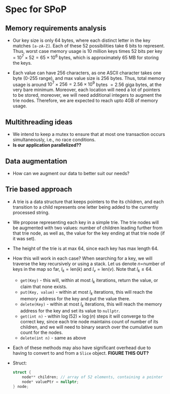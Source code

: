 # Spec for SPoP

## Memory requirements analysis

- Our key size is only 64 bytes, where each distinct letter in the key matches `[a-zA-Z]`. Each of these 52 possibilities take 6 bits to represent. Thus, worst case memory usage is 10 million keys times 52 bits per key = $10^7 \times 52= 65 \times 10^6$ bytes, which is approximately $65$ MB for storing the keys.

- Each value can have 256 characters, as one ASCII character takes one byte (0-255 range), and max value size is 256 bytes. Thus, total memory usage is around $10^7\times 256=2.56\times10^9$ bytes $=2.56$ giga bytes, at the very bare minimum. Moreover, each location will need a lot of pointers to be stored, moreover, we will need additional integers to augment the trie nodes. Therefore, we are expected to reach upto 4GB of memory usage.


## Multithreading ideas

- We intend to keep a mutex to ensure that at most one transaction occurs simultaneously, i.e., no race conditions.
- **Is our application parallelized??**

## Data augmentation

- How can we augment our data to better suit our needs?

## Trie based approach

- A trie is a data structure that keeps pointers to the its children, and each transition to a child represents one letter being added to the currently processed string.

- We propose representing each key in a simple trie. The trie nodes will be augmented with two values: number of children leading further from that trie node, as well as, the value for the key ending at that trie node (if it was set).

- The height of the trie is at max 64, since each key has max length 64.

- How this will work in each case? When searching for a key, we will traverse the key recursively or using a stack. Let us denote $n$=number of keys in the map so far, $l_k=\text{len}(k)$ and $l_v=\text{len}(v)$. Note that $l_k\le 64$.
  - `get(Key)` - this will, within at most $l_k$ iterations, return the value, or claim that none exists.
  - `put(Key, value)` - within at most $l_k$ iterations, this will reach the memory address for the key and put the value there.
  - `delete(Key)` -  within at most $l_k$ iterations, this will reach the memory address for the key and set its value to `nullptr`.
  - `get(int n)` - within $\log(52)\times\log(n)$ steps it will converge to the correct key, since each trie node maintains count of number of its children, and we will need to binary search over the cumulative sum count for the nodes.
  - `delete(int n)` - same as above

- Each of these methods may also have significant overhead due to having to convert to and from a `Slice` object. **FIGURE THIS OUT?**

- Struct:

    ```c++
    struct {
        node** children; // array of 52 elements, containing a pointer to the next child
        node* valuePtr = nullptr;
    } node;
    ```

